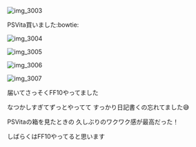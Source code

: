 ![img_3003](https://noraworld.github.io/box-bulbasaur/2016/09/img_3003.jpg)

PSVita買いました:bowtie:

![img_3004](https://noraworld.github.io/box-bulbasaur/2016/09/img_3004.jpg)

![img_3005](https://noraworld.github.io/box-bulbasaur/2016/09/img_3005.jpg)

![img_3006](https://noraworld.github.io/box-bulbasaur/2016/09/img_3006.jpg)

![img_3007](https://noraworld.github.io/box-bulbasaur/2016/09/img_3007.jpg)

届いてさっそくFF10やってました

なつかしすぎてずっとやってて
すっかり日記書くの忘れてました:sweat_smile:

PSVitaの箱を見たときの
久しぶりのワクワク感が最高だった！

しばらくはFF10やってると思います
